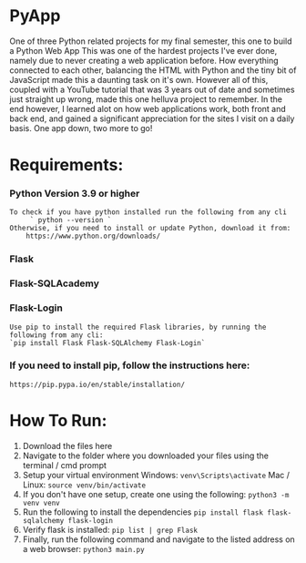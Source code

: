 # PyApp
One of three Python related projects for my final semester, this one to build a Python Web App
This was one of the hardest projects I've ever done, namely due to never creating a web application before. How everything connected to each other, balancing the HTML with Python and the tiny bit of JavaScript made this a daunting task on it's own. However all of this, coupled with a YouTube tutorial that was 3 years out of date and sometimes just straight up wrong, made this one helluva project to remember. In the end however, I learned alot on how web applications work, both front and back end, and gained a significant appreciation for the sites I visit on a daily basis. One app down, two more to go!

# Requirements:

### Python Version 3.9 or higher

    To check if you have python installed run the following from any cli
         ` python --version `
    Otherwise, if you need to install or update Python, download it from:
        https://www.python.org/downloads/

### Flask
### Flask-SQLAcademy
### Flask-Login
    Use pip to install the required Flask libraries, by running the following from any cli:
    `pip install Flask Flask-SQLAlchemy Flask-Login`

### If you need to install pip, follow the instructions here:
    https://pip.pypa.io/en/stable/installation/

# How To Run:
1) Download the files here
2) Navigate to the folder where you downloaded your files using the terminal / cmd prompt
3) Setup your virtual environment
    Windows: `venv\Scripts\activate`
    Mac / Linux: `source venv/bin/activate`
4) If you don't have one setup, create one using the following:
    `python3 -m venv venv`
5) Run the following to install the dependencies
    `pip install flask flask-sqlalchemy flask-login`
6) Verify flask is installed:
    `pip list | grep Flask`
7) Finally, run the following command and navigate to the listed address on a web browser:
    `python3 main.py`

